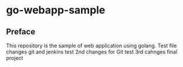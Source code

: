 # go-webapp-sample



## Preface
This repository is the sample of web application using golang.
Test file changes git and jenkins test
2nd changes for Git test
3rd cahnges final project
